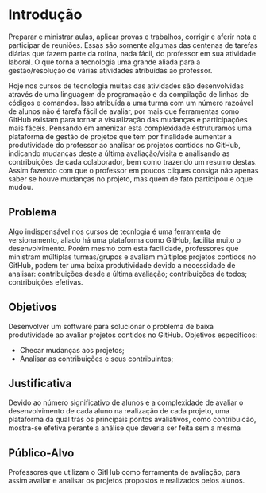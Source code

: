 # Introdução

Preparar e ministrar aulas, aplicar provas e trabalhos, corrigir e aferir nota e participar de reuniões. Essas são somente algumas das centenas de tarefas diárias que fazem parte da rotina, nada fácil, do professor em sua atividade laboral. O que torna a tecnologia uma grande aliada para a gestão/resolução de várias atividades atribuídas ao professor.

Hoje nos cursos de tecnologia muitas das atividades são desenvolvidas através de uma linguagem de programação e da compilação de linhas de códigos e comandos. Isso atribuída a uma turma com um número razoável de alunos não é tarefa fácil de avaliar, por mais que ferramentas como GitHub existam para tornar a visualização das mudanças e participações mais fáceis. Pensando em amenizar esta complexidade estruturamos uma plataforma de gestão de projetos que tem por finalidade aumentar a produtividade do professor ao analisar os projetos contidos no GitHub, indicando mudanças deste a última avaliação/visita e análisando as contribuições de cada colaborador, bem como trazendo um resumo destas. Assim fazendo com que o professor em poucos cliques consiga não apenas saber se houve mudanças no projeto, mas quem de fato participou e oque mudou.

## Problema

Algo indispensável nos cursos de tecnlogia é uma ferramenta de versionamento, aliado há uma plataforma como GitHub, facilita muito o desenvolvimento. Porém mesmo com esta facilidade, professores que ministram múltiplas turmas/grupos e avaliam múltiplos projetos contidos no GitHub, podem ter uma baixa produtividade devido a necessidade de analisar: contribuições desde a última avaliação; contribuições de todos; contribuições efetivas.

## Objetivos

Desenvolver um software para solucionar o problema de baixa produtividade ao avaliar projetos contidos no GitHub.
Objetivos específicos:
- Checar mudanças aos projetos;
- Analisar as contribuições e seus contribuintes;

## Justificativa

Devido ao número significativo de alunos e a complexidade de avaliar o desenvolvimento de cada aluno na realização de cada projeto, uma plataforma da qual trás os principais pontos avaliativos, como contribuicão, mostra-se efetiva perante a análise que deveria ser feita sem a mesma

## Público-Alvo

Professores que utilizam o GitHub como ferramenta de avaliação, para assim avaliar e analisar os projetos propostos e realizados pelos alunos.